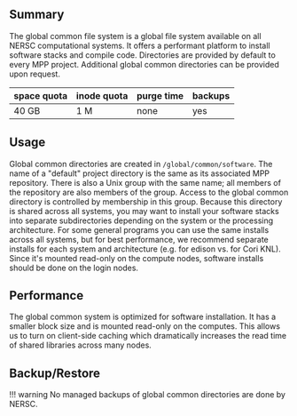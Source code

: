 ## Summary

The global common file system is a global file system available on all
NERSC computational systems. It offers a performant platform to
install software stacks and compile code. Directories are provided by
default to every MPP project. Additional global common directories can
be provided upon request.

| space	quota | inode quota | purge time | backups |
|-------------|-------------|------------|---------|
| 40 GB       | 1 M         | none       | yes     |


## Usage

Global common directories are created in
`/global/common/software`. The name of a "default" project directory
is the same as its associated MPP repository. There is also a Unix
group with the same name; all members of the repository are also
members of the group. Access to the global common directory is
controlled by membership in this group. Because this directory is
shared across all systems, you may want to install your software
stacks into separate subdirectories depending on the system or the
processing architecture. For some general programs you can use the
same installs across all systems, but for best performance, we
recommend separate installs for each system and architecture (e.g. for
edison vs. for Cori KNL). Since it's mounted read-only on the compute
nodes, software installs should be done on the login nodes.

## Performance

The global common system is optimized for software installation. It
has a smaller block size and is mounted read-only on the
computes. This allows us to turn on client-side caching which
dramatically increases the read time of shared libraries across many
nodes.

## Backup/Restore

!!! warning 
	No managed backups of global common directories are done
	by NERSC.
